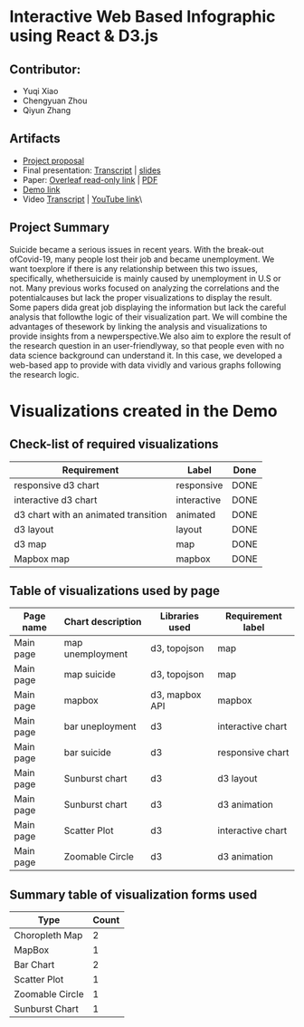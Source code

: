 # Interactive Web Based Infographic using React & D3.js

## Contributor:
- Yuqi Xiao 
- Chengyuan Zhou 
- Qiyun Zhang 

## Artifacts

- [Project proposal](https://docs.google.com/presentation/d/1cB0JrvI5U3nOxrUkpIp-883hFKTC_MImkMKn5pJJO54/edit#slide=id.gefcaec33f6_1_936)
- Final presentation: [Transcript](presentation/TRANSCRIPT.md) | [slides](presentation/presentation.pdf)
- Paper: [Overleaf read-only link](https://www.overleaf.com/read/qxwvrhrhpqhm) | [PDF](paper/paper.pdf)
- [Demo link](https://seanxiao705.github.io/react-app/)
- Video [Transcript](video/TRANSCRIPT.md) | [YouTube link](https://www.youtube.com/watch?v=Hi2SwmHb26Y)\



## Project Summary
Suicide became a serious issues in recent years. With the break-out ofCovid-19, many people lost their job and became unemployment. We want toexplore if there is any relationship between this two issues, specifically, whethersuicide is mainly caused by unemployment in U.S or not. 
Many previous works focused on analyzing the correlations and the potentialcauses but lack the proper visualizations to display the result. Some papers dida great job displaying the information but lack the careful analysis that followthe logic of their visualization part. We will combine the advantages of thesework by linking the analysis and visualizations to provide insights from a newperspective.We also aim to explore the result of the research question in an user-friendlyway, so that people even with no data science background can understand it. In this case, we developed a web-based app to provide with data vividly and various graphs following the research logic.





# Visualizations created in the Demo

## Check-list of required visualizations
| Requirement                            | Label        | Done |
| -------------------------------------- | ------------ | ---- |
| responsive d3 chart                    | responsive   | DONE |
| interactive d3 chart                   | interactive  | DONE |
| d3 chart with an animated transition   | animated     | DONE |
| d3 layout                              | layout       | DONE |
| d3 map                                 | map          | DONE |
| Mapbox map                             | mapbox       | DONE |

## Table of visualizations used by page
| Page name | Chart description | Libraries used | Requirement label |
| --------- | ----------------- | -------------- | ----------------- |
| Main page | map unemployment  | d3, topojson   | map               |
| Main page | map suicide       | d3, topojson   | map               |
| Main page | mapbox            | d3, mapbox API | mapbox            |
| Main page | bar uneployment   | d3             | interactive chart |
| Main page | bar suicide       | d3             | responsive chart  |
| Main page | Sunburst chart    | d3             | d3 layout         |
| Main page | Sunburst chart    | d3             | d3 animation      |
| Main page | Scatter Plot      | d3             | interactive chart |
| Main page | Zoomable Circle   | d3             | d3 animation      |

## Summary table of visualization forms used
| Type             | Count |
| ---------------- | ----- |
| Choropleth Map   | 2     |
| MapBox           | 1     |
| Bar Chart        | 2     |
| Scatter Plot     | 1     |
| Zoomable Circle  | 1     |
|  Sunburst Chart  | 1     |

